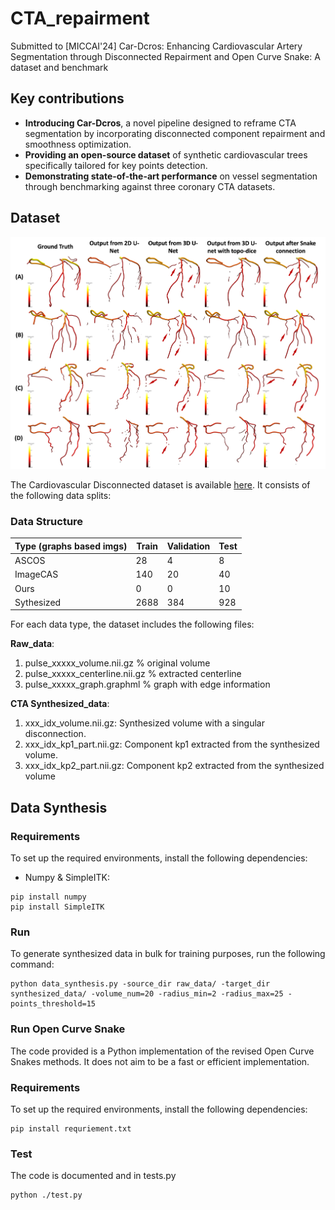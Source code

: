 # CTA_repairment

Submitted to [MICCAI'24] Car-Dcros: Enhancing Cardiovascular Artery Segmentation through Disconnected Repairment and Open Curve Snake: A dataset and benchmark

## Key contributions

- ****Introducing Car-Dcros****, a novel pipeline designed to reframe CTA segmentation by incorporating disconnected component repairment and smoothness optimization.
- ****Providing an open-source dataset**** of synthetic cardiovascular trees specifically tailored for key points detection.
- ****Demonstrating state-of-the-art performance**** on vessel segmentation through benchmarking against three coronary CTA datasets.

## Dataset

![Visualizations of the PTR dataset.](quali_res_1.png)

The Cardiovascular Disconnected dataset is available [here](https://livejohnshopkins-my.sharepoint.com/:f:/g/personal/ywang687_jh_edu/EgyMcSDR0KFLv5H7U8OxV7gBcduChUr2CmDA9iaeT9vUFg?e=3LGcr2). It consists of the following data splits:

### Data Structure

| Type (graphs based imgs) | Train  | Validation | Test  |
| -------------------------| ------ | ---------- | ----- |
| ASCOS                    | 28     | 4          | 8     |
| ImageCAS                 | 140    | 20         | 40    |
| Ours                     | 0      | 0          | 10    |
| Sythesized               | 2688   | 384        | 928   |

For each data type, the dataset includes the following files:

**Raw_data**:

1. pulse_xxxxx_volume.nii.gz  % original volume
2. pulse_xxxxx_centerline.nii.gz  % extracted centerline
3. pulse_xxxxx_graph.graphml  % graph with edge information


**CTA Synthesized_data**:

1. xxx_idx_volume.nii.gz: Synthesized volume with a singular disconnection.
2. xxx_idx_kp1_part.nii.gz: Component kp1 extracted from the synthesized volume.
3. xxx_idx_kp2_part.nii.gz: Component kp2 extracted from the synthesized volume


## Data Synthesis

### Requirements

To set up the required environments, install the following dependencies:

- Numpy & SimpleITK:

```
pip install numpy
pip install SimpleITK
```

### Run

To generate synthesized data in bulk for training purposes, run the following command:
```
python data_synthesis.py -source_dir raw_data/ -target_dir synthesized_data/ -volume_num=20 -radius_min=2 -radius_max=25 -points_threshold=15
```

### Run Open Curve Snake

The code provided is a Python implementation of the revised Open Curve Snakes methods. It does not aim to be a fast or efficient implementation.

### Requirements

To set up the required environments, install the following dependencies:
```
pip install requriement.txt
```

### Test

The code is documented and in tests.py
```
python ./test.py
```

